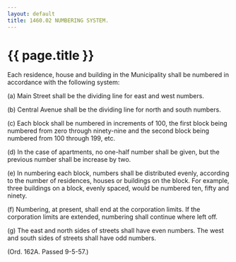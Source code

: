 ```yaml
---
layout: default 
title: 1460.02 NUMBERING SYSTEM.
---
```


{{ page.title }}
================

Each residence, house and building in the Municipality shall be numbered
in accordance with the following system:

​(a) Main Street shall be the dividing line for east and west numbers.

​(b) Central Avenue shall be the dividing line for north and south
numbers.

​(c) Each block shall be numbered in increments of 100, the first block
being numbered from zero through ninety-nine and the second block being
numbered from 100 through 199, etc.

​(d) In the case of apartments, no one-half number shall be given, but
the previous number shall be increase by two.

​(e) In numbering each block, numbers shall be distributed evenly,
according to the number of residences, houses or buildings on the block.
For example, three buildings on a block, evenly spaced, would be
numbered ten, fifty and ninety.

​(f) Numbering, at present, shall end at the corporation limits. If the
corporation limits are extended, numbering shall continue where left
off.

​(g) The east and north sides of streets shall have even numbers. The
west and south sides of streets shall have odd numbers.

(Ord. 162A. Passed 9-5-57.)
